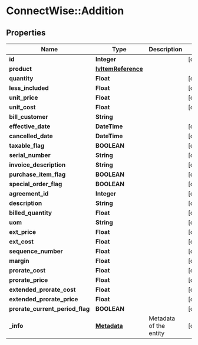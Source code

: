 # ConnectWise::Addition

## Properties
Name | Type | Description | Notes
------------ | ------------- | ------------- | -------------
**id** | **Integer** |  | [optional] 
**product** | [**IvItemReference**](IvItemReference.md) |  | 
**quantity** | **Float** |  | [optional] 
**less_included** | **Float** |  | [optional] 
**unit_price** | **Float** |  | [optional] 
**unit_cost** | **Float** |  | [optional] 
**bill_customer** | **String** |  | 
**effective_date** | **DateTime** |  | [optional] 
**cancelled_date** | **DateTime** |  | [optional] 
**taxable_flag** | **BOOLEAN** |  | [optional] 
**serial_number** | **String** |  | [optional] 
**invoice_description** | **String** |  | [optional] 
**purchase_item_flag** | **BOOLEAN** |  | [optional] 
**special_order_flag** | **BOOLEAN** |  | [optional] 
**agreement_id** | **Integer** |  | [optional] 
**description** | **String** |  | [optional] 
**billed_quantity** | **Float** |  | [optional] 
**uom** | **String** |  | [optional] 
**ext_price** | **Float** |  | [optional] 
**ext_cost** | **Float** |  | [optional] 
**sequence_number** | **Float** |  | [optional] 
**margin** | **Float** |  | [optional] 
**prorate_cost** | **Float** |  | [optional] 
**prorate_price** | **Float** |  | [optional] 
**extended_prorate_cost** | **Float** |  | [optional] 
**extended_prorate_price** | **Float** |  | [optional] 
**prorate_current_period_flag** | **BOOLEAN** |  | [optional] 
**_info** | [**Metadata**](Metadata.md) | Metadata of the entity | [optional] 


